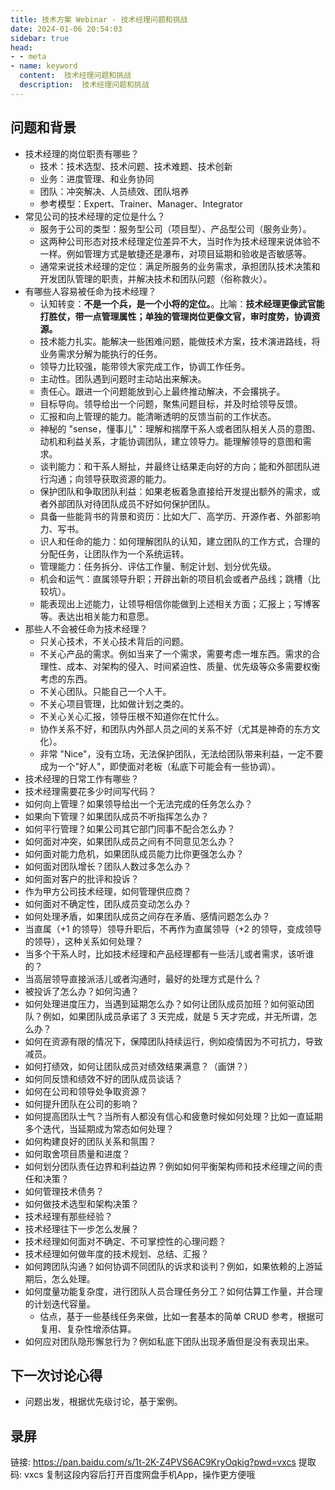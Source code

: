 ```yaml
---
title: 技术方案 Webinar - 技术经理问题和挑战
date: 2024-01-06 20:54:03
sidebar: true
head:
- - meta
- name: keyword
  content:  技术经理问题和挑战
  description:  技术经理问题和挑战
---
```


## 问题和背景

- 技术经理的岗位职责有哪些？
  - 技术：技术选型、技术问题、技术难题、技术创新
  - 业务：进度管理、和业务协同
  - 团队：冲突解决、人员绩效、团队培养
  - 参考模型：Expert、Trainer、Manager、Integrator
- 常见公司的技术经理的定位是什么？
  - 服务于公司的类型：服务型公司（项目型）、产品型公司（服务业务）。
  - 这两种公司形态对技术经理定位差异不大，当时作为技术经理来说体验不一样。例如管理方式是敏捷还是瀑布，对项目延期和验收是否敏感等。
  - 通常来说技术经理的定位：满足所服务的业务需求，承担团队技术决策和开发团队管理的职责，并解决技术和团队问题（俗称救火）。
- 有哪些人容易被任命为技术经理？
  - 认知转变：**不是一个兵，是一个小将的定位。**。比喻：**技术经理更像武官能打胜仗，带一点管理属性；单独的管理岗位更像文官，审时度势，协调资源。**
  - 技术能力扎实。能解决一些困难问题，能做技术方案，技术演进路线，将业务需求分解为能执行的任务。
  - 领导力比较强，能带领大家完成工作，协调工作任务。
  - 主动性。团队遇到问题时主动站出来解决。
  - 责任心。跟进一个问题能放到心上最终推动解决，不会撂挑子。
  - 目标导向。领导给出一个问题，聚焦问题目标，并及时给领导反馈。
  - 汇报和向上管理的能力。能清晰透明的反馈当前的工作状态。
  - 神秘的 "sense，懂事儿"：理解和揣摩干系人或者团队相关人员的意图、动机和利益关系，才能协调团队，建立领导力。能理解领导的意图和需求。
  - 谈判能力：和干系人掰扯，并最终让结果走向好的方向；能和外部团队进行沟通；向领导获取资源的能力。
  - 保护团队和争取团队利益：如果老板着急直接给开发提出额外的需求，或者外部团队对待团队成员不好如何保护团队。
  - 具备一些能背书的背景和资历：比如大厂、高学历、开源作者、外部影响力、写书。
  - 识人和任命的能力：如何理解团队的认知，建立团队的工作方式，合理的分配任务，让团队作为一个系统运转。
  - 管理能力：任务拆分、评估工作量、制定计划、划分优先级。
  - 机会和运气：直属领导升职；开辟出新的项目机会或者产品线；跳槽（比较坑）。
  - 能表现出上述能力，让领导相信你能做到上述相关方面；汇报上；写博客等。表达出相关能力和意愿。
- 那些人不会被任命为技术经理？
  - 只关心技术，不关心技术背后的问题。
  - 不关心产品的需求。例如当来了一个需求，需要考虑一堆东西。需求的合理性、成本、对架构的侵入、时间紧迫性、质量、优先级等众多需要权衡考虑的东西。
  - 不关心团队。只能自己一个人干。
  - 不关心项目管理，比如做计划之类的。
  - 不关心关心汇报，领导压根不知道你在忙什么。
  - 协作关系不好，和团队内外部人员之间的关系不好（尤其是神奇的东方文化）。
  - 非常 "Nice"，没有立场，无法保护团队，无法给团队带来利益，一定不要成为一个"好人"，即使面对老板（私底下可能会有一些协调）。
- 技术经理的日常工作有哪些？
- 技术经理需要花多少时间写代码？
- 如何向上管理？如果领导给出一个无法完成的任务怎么办？
- 如果向下管理？如果团队成员不听指挥怎么办？
- 如何平行管理？如果公司其它部门同事不配合怎么办？
- 如何面对冲突，如果团队成员之间有不同意见怎么办？
- 如何面对能力危机，如果团队成员能力比你更强怎么办？
- 如何面对团队增长？团队人数过多怎么办？
- 如何面对客户的批评和投诉？
- 作为甲方公司技术经理，如何管理供应商？
- 如何面对不确定性，团队成员变动怎么办？
- 如何处理矛盾，如果团队成员之间存在矛盾、感情问题怎么办？
- 当直属（+1 的领导）领导升职后，不再作为直属领导（+2 的领导，变成领导的领导），这种关系如何处理？
- 当多个干系人时，比如技术经理和产品经理都有一些活儿或者需求，该听谁的？
- 当高层领导直接派活儿或者沟通时，最好的处理方式是什么？
- 被投诉了怎么办？如何沟通？
- 如何处理进度压力，当遇到延期怎么办？如何让团队成员加班？如何驱动团队？例如，如果团队成员承诺了 3 天完成，就是 5 天才完成，并无所谓，怎么办？
- 如何在资源有限的情况下，保障团队持续运行，例如疫情因为不可抗力，导致减员。
- 如何打绩效，如何让团队成员对绩效结果满意？（画饼？）
- 如何同反馈和绩效不好的团队成员谈话？
- 如何在公司和领导处争取资源？
- 如何提升团队在公司的影响？
- 如何提高团队士气？当所有人都没有信心和疲惫时候如何处理？比如一直延期多个迭代，当延期成为常态如何处理？
- 如何构建良好的团队关系和氛围？
- 如何取舍项目质量和进度？
- 如何划分团队责任边界和利益边界？例如如何平衡架构师和技术经理之间的责任和决策？
- 如何管理技术债务？
- 如何做技术选型和架构决策？
- 技术经理有那些经验？
- 技术经理往下一步怎么发展？
- 技术经理如何面对不确定、不可掌控性的心理问题？
- 技术经理如何做年度的技术规划、总结、汇报？
- 如何跨团队沟通？如何协调不同团队的诉求和谈判？例如，如果依赖的上游延期后，怎么处理。
- 如何度量功能复杂度，进行团队人员合理任务分工？如何估算工作量，并合理的计划迭代容量。
  - 估点，基于一些基线任务来做，比如一套基本的简单 CRUD 参考，根据可复用、复杂性增添估算。
- 如何应对团队隐形懈怠行为？例如私底下团队出现矛盾但是没有表现出来。

## 下一次讨论心得

- 问题出发，根据优先级讨论，基于案例。

## 录屏

链接: https://pan.baidu.com/s/1t-2K-Z4PVS6AC9KryOqkig?pwd=vxcs 提取码: vxcs 复制这段内容后打开百度网盘手机App，操作更方便哦

